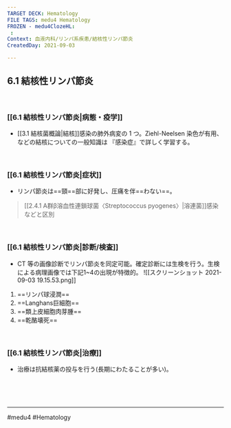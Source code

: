 ```yaml
---
TARGET DECK: Hematology
FILE TAGS: medu4 Hematology
FROZEN - medu4ClozeHL:
 : 
Context: 血液内科/リンパ系疾患/結核性リンパ節炎
CreatedDay: 2021-09-03

---
```


## 6.1 結核性リンパ節炎

<br>

### [[6.1 結核性リンパ節炎|病態・疫学]]
* [[3.1 結核菌概論|結核]]感染の肺外病変の 1 つ。Ziehl-Neelsen 染色が有用、などの結核についての一般知識は 『感染症』で詳しく学習する。

<br>

### [[6.1 結核性リンパ節炎|症状]]
* リンパ節炎は==頸==部に好発し、圧痛を伴==わない==。	
> [[2.4.1 A群β溶血性連鎖球菌〈Streptococcus pyogenes〉|溶連菌]]感染などと区別
<!--ID: 1630741039644-->


<br>

### [[6.1 結核性リンパ節炎|診断/検査]]
* CT 等の画像診断でリンパ節炎を同定可能。確定診断には生検を行う。生検による病理画像では下記1~4の出現が特徴的。
![[スクリーンショット 2021-09-03 19.15.53.png]]
1. ==リンパ球浸潤==
2. ==Langhans巨細胞==
3. ==類上皮細胞肉芽腫==
4. ==乾酪壊死==
<!--ID: 1630741039649-->





<br>

### [[6.1 結核性リンパ節炎|治療]]
* 治療は抗結核薬の投与を行う(長期にわたることが多い)。

<br><br><br>

---
#medu4 #Hematology 
